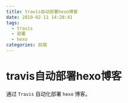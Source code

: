 ```yaml
---
title: travis自动部署hexo博客
date: 2019-02-11 14:28:41
tags:
  - travis
  - 部署
  - hexo
categories: 前端
---
```


# travis自动部署hexo博客

通过 `Travis` 自动化部署 `hexo` 博客。